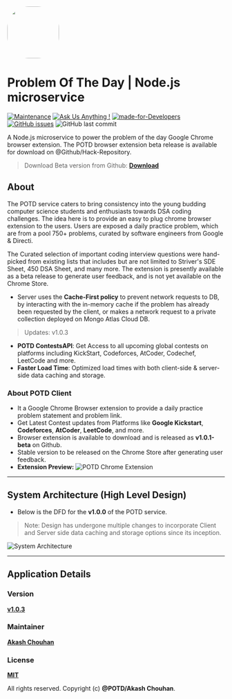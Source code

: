 <img src='https://user-images.githubusercontent.com/56465610/215422984-4a9a6fec-dcb1-4f7f-92ba-b819af09dbb3.png' width='120px' style="border-radius:50px">

# Problem Of The Day | Node.js microservice
[![Maintenance](https://img.shields.io/badge/Maintained%3F-Yes-8ebb9c.svg)](https://github.com/Hack-Repository/POTD-Node.js-microservice "Repo Maintained")
[![Ask Us Anything !](https://img.shields.io/badge/Ask%20Us-Anything-1abc9c.svg)](https://github.com/Hack-Repository/ "github.com/Hack-Repository")
[![made-for-Developers](https://img.shields.io/badge/Made%20for-Developers-426658.svg)](https://github.com/Hack-Repository/POTD-Node.js-microservice "POTD")
[![GitHub issues](https://img.shields.io/github/issues/Hack-Repository/POTD-Node.js-microservice.svg)](https://github.com/Hack-Repository/POTD-Node.js-microservice/issues)
![GitHub last commit](https://img.shields.io/github/last-commit/Hack-Repository/POTD-Node.js-microservice.svg)

A Node.js microservice to power the problem of the day Google Chrome browser extension. The POTD browser extension beta release is available for download on @Github/Hack-Repository.

> Download Beta version from Github: **[Download](https://github.com/Hack-Repository/POTD-GoogleChromeExtension "POTD Extension")**

## About
The POTD service caters to bring consistency into the young budding computer science students and enthusiasts towards DSA coding challenges. The idea here is to provide an easy to plug chrome browser extension to the users. Users are exposed a daily practice problem, which are from a pool 750+ problems, curated by software engineers from Google & Directi.

The Curated selection of important coding interview questions were hand-picked from existing lists that includes but are not limited to Striver's SDE Sheet, 450 DSA Sheet, and many more.
The extension is presently available as a beta release to generate user feedback, and is not yet available on the Chrome Store.
* Server uses the **Cache-First policy** to prevent network requests to DB, by interacting with the in-memory cache if the problem has already been requested by the client, or makes a network request to a private collection deployed on Mongo Atlas Cloud DB.
> Updates: v1.0.3

* **POTD ContestsAPI**: Get Access to all upcoming global contests on platforms including KickStart, Codeforces, AtCoder, Codechef, LeetCode and more.
* **Faster Load Time**: Optimized load times with both client-side & server-side data caching and storage.

  
### About POTD Client
* It a Google Chrome Browser extension to provide a daily practice problem statement and problem link.
* Get Latest Contest updates from Platforms like **Google Kickstart**, **Codeforces**, **AtCoder**, **LeetCode**, and more.
* Browser extension is available to download and is released as **v1.0.1-beta** on Github.
* Stable version to be released on the Chrome Store after generating user feedback.
* **Extension Preview:**
![POTD Chrome Extension](./assets/ui_potd_1.0.1.gif)

---

## System Architecture (High Level Design)



* Below is the DFD for the **v1.0.0** of the POTD service.
  
> Note: Design has undergone multiple changes to incorporate Client and Server side data caching and storage options since its inception.



![System Architecture](https://user-images.githubusercontent.com/56465610/215423129-427e544b-5389-4b1e-b990-1d71c10001ad.png)


---

## Application Details

### Version
**[v1.0.3]()**
### Maintainer
**[Akash Chouhan](https://github.com/akashchouhan16 "akashchouhan16")**

### License
**[MIT](https://github.com/Hack-Repository/POTD-Node.js-microservice/blob/master/LICENSE "License")**

All rights reserved. Copyright (c) **@POTD/Akash Chouhan**.




